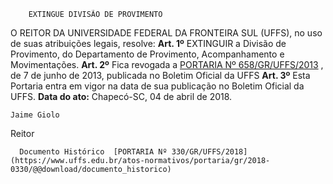        EXTINGUE DIVISÃO DE PROVIMENTO  

 O REITOR DA UNIVERSIDADE FEDERAL DA FRONTEIRA SUL (UFFS), no uso de suas atribuições legais, resolve:   **Art. 1º** EXTINGUIR a Divisão de Provimento, do Departamento de Provimento, Acompanhamento e Movimentações.   **Art. 2º** Fica revogada a [PORTARIA Nº 658/GR/UFFS/2013](https://www.uffs.edu.br/atos-normativos/portaria/gr/2013-0658)  , de 7 de junho de 2013, publicada no Boletim Oficial da UFFS   **Art. 3º** Esta Portaria entra em vigor na data de sua publicação no Boletim Oficial da UFFS.      **Data do ato:** Chapecó-SC, 04 de abril de 2018.   
 

    Jaime Giolo   
 Reitor 

      Documento Histórico  [PORTARIA Nº 330/GR/UFFS/2018](https://www.uffs.edu.br/atos-normativos/portaria/gr/2018-0330/@@download/documento_historico)     
      